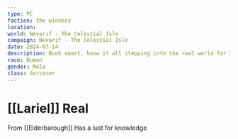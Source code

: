 ```yaml
---
type: PC
faction: the winners
location: 
world: Nevarif - The Celestial Isle
campaign: Nevarif - The Celestial Isle
date: 2024-07-14
description: Book smart, know it all stepping into the real world for the first time
race: Human
gender: Male
class: Sorcerer
---
```

# [[Lariel]] Real

From [[Elderbarough]]
Has a lust for knowledge 